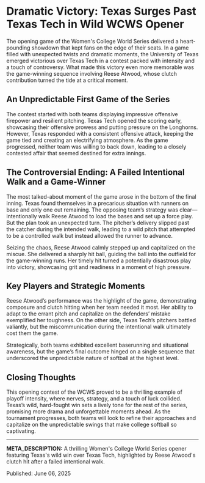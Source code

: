 # Dramatic Victory: Texas Surges Past Texas Tech in Wild WCWS Opener

The opening game of the Women's College World Series delivered a heart-pounding showdown that kept fans on the edge of their seats. In a game filled with unexpected twists and dramatic moments, the University of Texas emerged victorious over Texas Tech in a contest packed with intensity and a touch of controversy. What made this victory even more memorable was the game-winning sequence involving Reese Atwood, whose clutch contribution turned the tide at a critical moment.

## An Unpredictable First Game of the Series

The contest started with both teams displaying impressive offensive firepower and resilient pitching. Texas Tech opened the scoring early, showcasing their offensive prowess and putting pressure on the Longhorns. However, Texas responded with a consistent offensive attack, keeping the game tied and creating an electrifying atmosphere. As the game progressed, neither team was willing to back down, leading to a closely contested affair that seemed destined for extra innings.

## The Controversial Ending: A Failed Intentional Walk and a Game-Winner

The most talked-about moment of the game arose in the bottom of the final inning. Texas found themselves in a precarious situation with runners on base and only one out remaining. The opposing team’s strategy was clear—intentionally walk Reese Atwood to load the bases and set up a force play. But the plan took an unexpected turn. The pitcher’s delivery slipped past the catcher during the intended walk, leading to a wild pitch that attempted to be a controlled walk but instead allowed the runner to advance.

Seizing the chaos, Reese Atwood calmly stepped up and capitalized on the miscue. She delivered a sharply hit ball, guiding the ball into the outfield for the game-winning runs. Her timely hit turned a potentially disastrous play into victory, showcasing grit and readiness in a moment of high pressure.

## Key Players and Strategic Moments

Reese Atwood’s performance was the highlight of the game, demonstrating composure and clutch hitting when her team needed it most. Her ability to adapt to the errant pitch and capitalize on the defenders’ mistake exemplified her toughness. On the other side, Texas Tech’s pitchers battled valiantly, but the miscommunication during the intentional walk ultimately cost them the game.

Strategically, both teams exhibited excellent baserunning and situational awareness, but the game’s final outcome hinged on a single sequence that underscored the unpredictable nature of softball at the highest level.

## Closing Thoughts

This opening contest of the WCWS proved to be a thrilling example of playoff intensity, where nerves, strategy, and a touch of luck collided. Texas’s wild, hard-fought win sets a lively tone for the rest of the series, promising more drama and unforgettable moments ahead. As the tournament progresses, both teams will look to refine their approaches and capitalize on the unpredictable swings that make college softball so captivating.

---

**META_DESCRIPTION:** A thrilling Women's College World Series opener featuring Texas's wild win over Texas Tech, highlighted by Reese Atwood's clutch hit after a failed intentional walk.

Published: June 06, 2025
